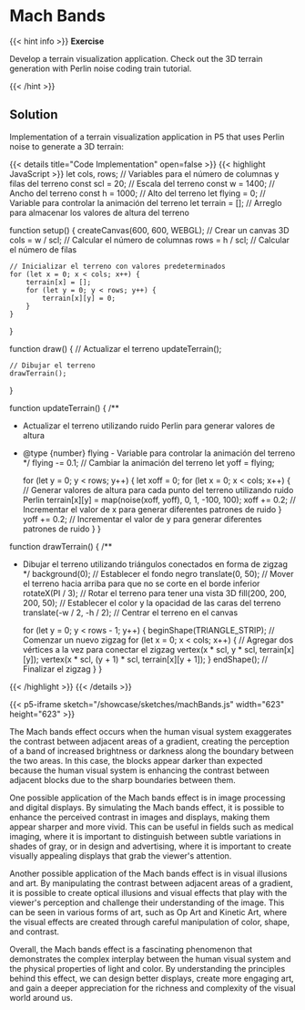 # Mach Bands

{{< hint info >}}
**Exercise**

Develop a terrain visualization application. Check out the 3D terrain generation with Perlin noise coding train tutorial.

{{< /hint >}}

## Solution

Implementation of a terrain visualization application in P5 that uses Perlin noise to generate a 3D terrain:

{{< details title="Code Implementation" open=false >}}
{{< highlight JavaScript >}}
let cols, rows; // Variables para el número de columnas y filas del terreno
const scl = 20; // Escala del terreno
const w = 1400; // Ancho del terreno
const h = 1000; // Alto del terreno
let flying = 0; // Variable para controlar la animación del terreno
let terrain = []; // Arreglo para almacenar los valores de altura del terreno

function setup() {
createCanvas(600, 600, WEBGL); // Crear un canvas 3D
cols = w / scl; // Calcular el número de columnas
rows = h / scl; // Calcular el número de filas

    // Inicializar el terreno con valores predeterminados
    for (let x = 0; x < cols; x++) {
        terrain[x] = [];
        for (let y = 0; y < rows; y++) {
            terrain[x][y] = 0;
        }
    }
}

function draw() {
// Actualizar el terreno
updateTerrain();

    // Dibujar el terreno
    drawTerrain();
}

function updateTerrain() {
/**
* Actualizar el terreno utilizando ruido Perlin para generar valores de altura
* @type {number} flying - Variable para controlar la animación del terreno
*/
flying -= 0.1; // Cambiar la animación del terreno
let yoff = flying;

    for (let y = 0; y < rows; y++) {
        let xoff = 0;
        for (let x = 0; x < cols; x++) {
            // Generar valores de altura para cada punto del terreno utilizando ruido Perlin
            terrain[x][y] = map(noise(xoff, yoff), 0, 1, -100, 100);
            xoff += 0.2; // Incrementar el valor de x para generar diferentes patrones de ruido
        }
        yoff += 0.2; // Incrementar el valor de y para generar diferentes patrones de ruido
    }
}

function drawTerrain() {
/**
* Dibujar el terreno utilizando triángulos conectados en forma de zigzag
*/
background(0); // Establecer el fondo negro
translate(0, 50); // Mover el terreno hacia arriba para que no se corte en el borde inferior
rotateX(PI / 3); // Rotar el terreno para tener una vista 3D
fill(200, 200, 200, 50); // Establecer el color y la opacidad de las caras del terreno
translate(-w / 2, -h / 2); // Centrar el terreno en el canvas

    for (let y = 0; y < rows - 1; y++) {
        beginShape(TRIANGLE_STRIP); // Comenzar un nuevo zigzag
        for (let x = 0; x < cols; x++) {
            // Agregar dos vértices a la vez para conectar el zigzag
            vertex(x * scl, y * scl, terrain[x][y]);
            vertex(x * scl, (y + 1) * scl, terrain[x][y + 1]);
        }
        endShape(); // Finalizar el zigzag
    }
}

{{< /highlight >}}
{{< /details >}}


{{< p5-iframe sketch="/showcase/sketches/machBands.js" width="623" height="623" >}}

The Mach bands effect occurs when the human visual system exaggerates the contrast between adjacent areas of a gradient, creating the perception of a band of increased brightness or darkness along the boundary between the two areas. In this case, the blocks appear darker than expected because the human visual system is enhancing the contrast between adjacent blocks due to the sharp boundaries between them.

One possible application of the Mach bands effect is in image processing and digital displays. By simulating the Mach bands effect, it is possible to enhance the perceived contrast in images and displays, making them appear sharper and more vivid. This can be useful in fields such as medical imaging, where it is important to distinguish between subtle variations in shades of gray, or in design and advertising, where it is important to create visually appealing displays that grab the viewer's attention.

Another possible application of the Mach bands effect is in visual illusions and art. By manipulating the contrast between adjacent areas of a gradient, it is possible to create optical illusions and visual effects that play with the viewer's perception and challenge their understanding of the image. This can be seen in various forms of art, such as Op Art and Kinetic Art, where the visual effects are created through careful manipulation of color, shape, and contrast.

Overall, the Mach bands effect is a fascinating phenomenon that demonstrates the complex interplay between the human visual system and the physical properties of light and color. By understanding the principles behind this effect, we can design better displays, create more engaging art, and gain a deeper appreciation for the richness and complexity of the visual world around us.